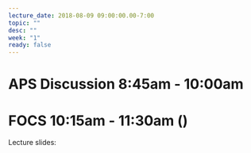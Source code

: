 ```yaml
---
lecture_date: 2018-08-09 09:00:00.00-7:00
topic: ""
desc: ""
week: "1"
ready: false
---
```



# APS Discussion 8:45am - 10:00am






# FOCS 10:15am - 11:30am ()

Lecture slides: 


